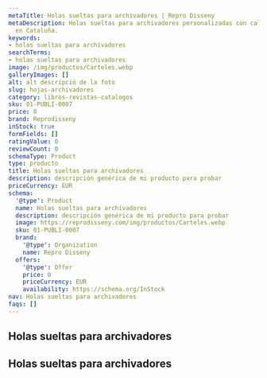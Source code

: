 ```yaml
---
metaTitle: Holas sueltas para archivadores | Repro Disseny
metaDescription: Holas sueltas para archivadores personalizadas con calidad profesional
  en Cataluña.
keywords:
- holas sueltas para archivadores
searchTerms:
- holas sueltas para archivadores
image: /img/productos/Carteles.webp
galleryImages: []
alt: alt descripció de la foto
slug: hojas-archivadores
category: libros-revistas-catalogos
sku: 01-PUBLI-0007
price: 0
brand: Reprodisseny
inStock: true
formFields: []
ratingValue: 0
reviewCount: 0
schemaType: Product
type: producto
title: Holas sueltas para archivadores
description: descripción genérica de mi producto para probar
priceCurrency: EUR
schema:
  '@type': Product
  name: Holas sueltas para archivadores
  description: descripción genérica de mi producto para probar
  image: https://reprodisseny.com/img/productos/Carteles.webp
  sku: 01-PUBLI-0007
  brand:
    '@type': Organization
    name: Repro Disseny
  offers:
    '@type': Offer
    price: 0
    priceCurrency: EUR
    availability: https://schema.org/InStock
nav: Holas sueltas para archivadores
faqs: []
---
```


## Holas sueltas para archivadores

## Holas sueltas para archivadores
